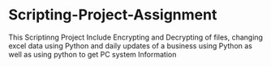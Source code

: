 # Scripting-Project-Assignment
This Scriptinng Project Include Encrypting and Decrypting of files, changing excel data using Python and daily updates of a business using Python as well as using python to get PC system Information
